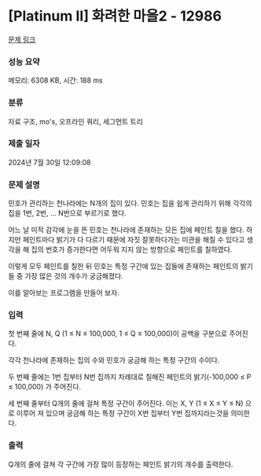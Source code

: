 # [Platinum II] 화려한 마을2 - 12986 

[문제 링크](https://www.acmicpc.net/problem/12986) 

### 성능 요약

메모리: 6308 KB, 시간: 188 ms

### 분류

자료 구조, mo's, 오프라인 쿼리, 세그먼트 트리

### 제출 일자

2024년 7월 30일 12:09:08

### 문제 설명

<p>민호가 관리하는 천나라에는 N개의 집이 있다. 민호는 집을 쉽게 관리하기 위해 각각의 집을 1번, 2번, … N번으로 부르기로 했다.</p>

<p>어느 날 미적 감각에 눈을 뜬 민호는 천나라에 존재하는 모든 집에 페인트 칠을 했다. 하지만 페인트마다 밝기가 다 다르기 때문에 자짓 잘못하다가는 미관을 해칠 수 있다고 생각을 해 집의 번호가 증가한다면 어두워 지지 않는 방향으로 페인트를 칠하였다.</p>

<p>이렇게 모두 페인트를 칠한 뒤 민호는 특정 구간에 있는 집들에 존재하는 페인트의 밝기들 중 가장 많은 것의 개수가 궁금해졌다.</p>

<p>이를 알아보는 프로그램을 만들어 보자.</p>

### 입력 

 <p>첫 번째 줄에 N, Q (1 ≤ N ≤ 100,000, 1 ≤ Q ≤ 100,000)이 공백을 구분으로 주어진다.</p>

<p>각각 천나라에 존재하는 집의 수와 민호가 궁금해 하는 특정 구간의 수이다.</p>

<p>두 번째 줄에는 1번 집부터 N번 집까지 차례대로 칠해진 페인트의 밝기(-100,000 ≤ P ≤ 100,000) 가 주어진다.</p>

<p>세 번째 줄부터 Q개의 줄에 걸쳐 특정 구간이 주어진다. 이는 X, Y (1 ≤ X ≤ Y ≤ N) 으로 이루어 져 있으며 궁금해 하는 특정 구간이 X번 집부터 Y번 집까지라는것을 의미한다.</p>

### 출력 

 <p>Q개의 줄에 걸쳐 각 구간에 가장 많이 등장하는 페인트 밝기의 개수를 출력한다.</p>

